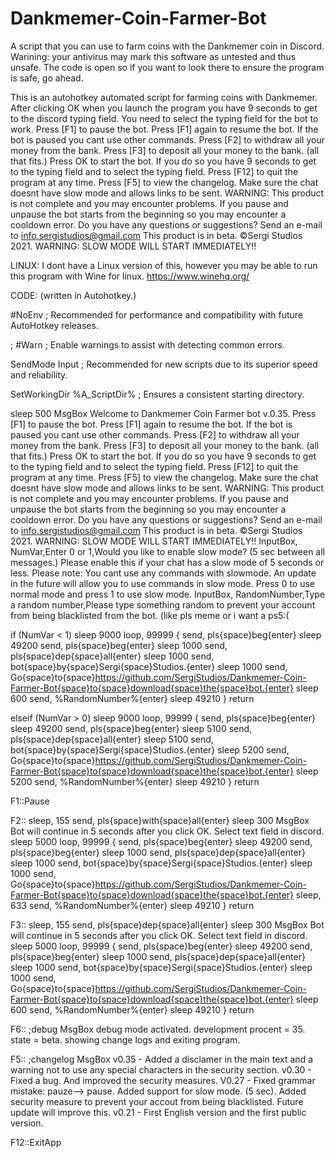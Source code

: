 # Dankmemer-Coin-Farmer-Bot
A script that you can use to farm coins with the Dankmemer coin in Discord.
Warining: your antivirus may mark this software as untested and thus unsafe. The code is open so if you want to look there to ensure the program is safe, go ahead.

This is an autohotkey automated script for farming coins with Dankmemer.  After clicking OK when you launch the program you have 9 seconds to get to the discord typing field. You need to select the typing field for the bot to work.
Press [F1] to pause the bot. Press [F1] again to resume the bot. If the bot is paused you cant use other commands. Press [F2] to withdraw all your money from the bank. Press [F3] to deposit all your money to the bank. (all that fits.) Press OK to start the bot. If you do so you have 9 seconds to get to the typing field and to select the typing field. Press [F12] to quit the program at any time. Press [F5] to view the changelog. Make sure the chat doesnt have slow mode and allows links to be sent. WARNING: This product is not complete and you may encounter problems. If you pause and unpause the bot starts from the beginning so you may encounter a cooldown error. Do you have any questions or suggestions? Send an e-mail to info.sergistudios@gmail.com  This product is in beta. ©Sergi Studios 2021. WARNING: SLOW MODE WILL START IMMEDIATELY!!

LINUX:
I dont have a Linux version of this, however you may be able to run this program with Wine for linux. https://www.winehq.org/

CODE: (written in Autohotkey.)

#NoEnv ; Recommended for performance and compatibility with future AutoHotkey releases.

; #Warn ; Enable warnings to assist with detecting common errors.

SendMode Input ; Recommended for new scripts due to its superior speed and reliability.

SetWorkingDir %A_ScriptDir% ; Ensures a consistent starting directory.

sleep 500
MsgBox Welcome to Dankmemer Coin Farmer bot v.0.35. Press [F1] to pause the bot. Press [F1] again to resume the bot. If the bot is paused you cant use other commands. Press [F2] to withdraw all your money from the bank. Press [F3] to deposit all your money to the bank. (all that fits.) Press OK to start the bot. If you do so you have 9 seconds to get to the typing field and to select the typing field. Press [F12] to quit the program at any time. Press [F5] to view the changelog. Make sure the chat doesnt have slow mode and allows links to be sent. WARNING: This product is not complete and you may encounter problems. If you pause and unpause the bot starts from the beginning so you may encounter a cooldown error. Do you have any questions or suggestions? Send an e-mail to info.sergistudios@gmail.com  This product is in beta. ©Sergi Studios 2021. WARNING: SLOW MODE WILL START IMMEDIATELY!!
InputBox, NumVar,Enter 0 or 1,Would you like to enable slow mode? (5 sec between all messages.) Please enable this if your chat has a slow mode of 5 seconds or less. Please note: You cant use any commands with slowmode. An update in the future will allow you to use commands in slow mode. Press 0 to use normal mode and press 1 to use slow mode.
InputBox, RandomNumber,Type a random number,Please type something random to prevent your account from being blacklisted from the bot. (like pls meme or i want a ps5:(

if (NumVar < 1)
sleep 9000
loop, 99999
{
send, pls{space}beg{enter}
sleep 49200
send, pls{space}beg{enter}
sleep 1000
send, pls{space}dep{space}all{enter}
sleep 1000
send, bot{space}by{space}Sergi{space}Studios.{enter}
sleep 1000
send, Go{space}to{space}https://github.com/SergiStudios/Dankmemer-Coin-Farmer-Bot{space}to{space}download{space}the{space}bot.{enter}
sleep 600
send, %RandomNumber%{enter}
sleep 49210
}
return

elseif (NumVar > 0)
sleep 9000
loop, 99999
{
send, pls{space}beg{enter}
sleep 49200
send, pls{space}beg{enter}
sleep 5100
send, pls{space}dep{space}all{enter}
sleep 5100
send, bot{space}by{space}Sergi{space}Studios.{enter}
sleep 5200
send, Go{space}to{space}https://github.com/SergiStudios/Dankmemer-Coin-Farmer-Bot{space}to{space}download{space}the{space}bot.{enter}
sleep 5200
send, %RandomNumber%{enter}
sleep 49210
}
return

F1::Pause

F2::
sleep, 155
send, pls{space}with{space}all{enter}
sleep 300
MsgBox Bot will continue in 5 seconds after you click OK. Select text field in discord.
sleep 5000
loop, 99999
{
send, pls{space}beg{enter}
sleep 49200
send, pls{space}beg{enter}
sleep 1000
send, pls{space}dep{space}all{enter}
sleep 1000
send, bot{space}by{space}Sergi{space}Studios.{enter}
sleep 1000
send, Go{space}to{space}https://github.com/SergiStudios/Dankmemer-Coin-Farmer-Bot{space}to{space}download{space}the{space}bot.{enter}
sleep, 633
send, %RandomNumber%{enter}
sleep 49210
}
return


F3::
sleep, 155
send, pls{space}dep{space}all{enter}
sleep 300
MsgBox Bot will continue in 5 seconds after you click OK. Select text field in discord.
sleep 5000
loop, 99999
{
send, pls{space}beg{enter}
sleep 49200
send, pls{space}beg{enter}
sleep 1000
send, pls{space}dep{space}all{enter}
sleep 1000
send, bot{space}by{space}Sergi{space}Studios.{enter}
sleep 1000
send, Go{space}to{space}https://github.com/SergiStudios/Dankmemer-Coin-Farmer-Bot{space}to{space}download{space}the{space}bot.{enter}
sleep 600
send, %RandomNumber%{enter}
sleep 49210
}
return



F6:: ;debug
MsgBox debug mode activated. development procent = 35. state = beta. showing change logs and exiting program.

F5:: ;changelog
MsgBox v0.35 - Added a disclamer in the main text and a warning not to use any special characters in the security section.                                                  v0.30 - Fixed a bug. And improved the security measures.                               V0.27 - Fixed grammar mistake: pauze--> pause. Added support for slow mode. (5 sec). Added security measure to prevent your accout from being blacklisted. Future update will improve this.                                      v0.21 - First English version and the first public version.

F12::ExitApp

